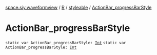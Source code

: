 [space.siy.waveformview](../../index.md) / [R](../index.md) / [styleable](index.md) / [ActionBar_progressBarStyle](./-action-bar_progress-bar-style.md)

# ActionBar_progressBarStyle

`static var ActionBar_progressBarStyle: `[`Int`](https://kotlinlang.org/api/latest/jvm/stdlib/kotlin/-int/index.html)
`static var ActionBar_progressBarStyle: `[`Int`](https://kotlinlang.org/api/latest/jvm/stdlib/kotlin/-int/index.html)